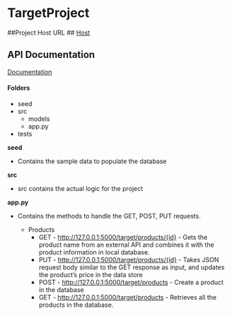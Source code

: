 # TargetProject
##Project Host URL ##
[Host](http://ec2-52-41-196-53.us-west-2.compute.amazonaws.com/target/products)

## API Documentation ##
[Documentation](https://documenter.getpostman.com/view/1637657/targetapi/RVg2AogE)

#### Folders ####
- seed
- src
  - models
  - app.py
- tests

**seed**
- Contains the sample data to populate the database

**src**
- src contains the actual logic for the project

**app.py**
- Contains the methods to handle the GET, POST, PUT requests.

  - Products
      - GET  - http://127.0.0.1:5000/target/products/{id} - Gets the product name from an external API and combines it with the product information in local database.
      - PUT  - http://127.0.0.1:5000/target/products/{id} - Takes JSON request body similar to the GET response as input, and updates the product’s price in the data store
      - POST - http://127.0.0.1:5000/target/products - Create a product in the database
      - GET  - http://127.0.0.1:5000/target/products - Retrieves all the products in the database.